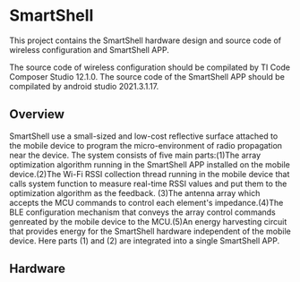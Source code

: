 # SmartShell
This project contains the SmartShell hardware design and source code of wireless configuration and SmartShell APP.

The source code of wireless configuration should be compilated by TI Code Composer Studio 12.1.0. The source code of the SmartShell APP should be compilated by android studio 2021.3.1.17.
## Overview
SmartShell use a small-sized and low-cost reflective surface attached to the mobile device to program the micro-environment of radio propagation near the device. The system consists of five main parts:(1)The array optimization algorithm running in the SmartShell APP installed on the mobile device.(2)The Wi-Fi RSSI collection thread running in the mobile device that calls system function to measure real-time RSSI values and put them to the optimization algorithm as the feedback. (3)The antenna array which accepts the MCU commands to control each element's impedance.(4)The BLE configuration mechanism that conveys the array control commands genreated by the mobile device to the MCU.(5)An energy harvesting circuit that provides energy for the SmartShell hardware independent of the mobile device. Here parts (1) and (2) are integrated into a single SmartShell APP.
## Hardware
